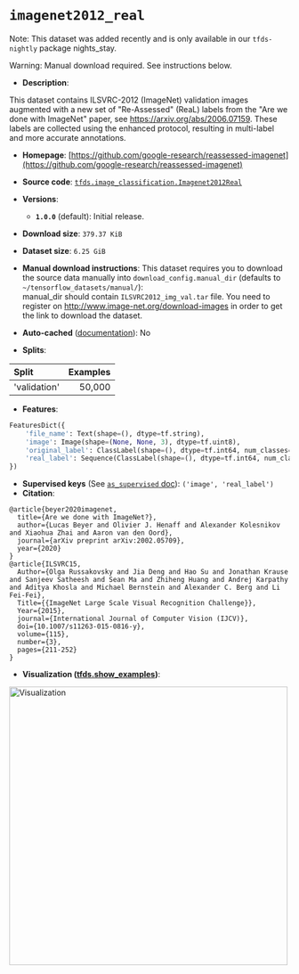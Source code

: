 <div itemscope itemtype="http://schema.org/Dataset">
  <div itemscope itemprop="includedInDataCatalog" itemtype="http://schema.org/DataCatalog">
    <meta itemprop="name" content="TensorFlow Datasets" />
  </div>

  <meta itemprop="name" content="imagenet2012_real" />
  <meta itemprop="description" content="This dataset contains ILSVRC-2012 (ImageNet) validation images augmented with a&#10;new set of &quot;Re-Assessed&quot; (ReaL) labels from the &quot;Are we done with ImageNet&quot;&#10;paper, see https://arxiv.org/abs/2006.07159. These labels are collected using&#10;the enhanced protocol, resulting in multi-label and more accurate annotations.&#10;&#10;To use this dataset:&#10;&#10;```python&#10;import tensorflow_datasets as tfds&#10;&#10;ds = tfds.load(&#x27;imagenet2012_real&#x27;, split=&#x27;train&#x27;)&#10;for ex in ds.take(4):&#10;  print(ex)&#10;```&#10;&#10;See [the guide](https://www.tensorflow.org/datasets/overview) for more&#10;informations on [tensorflow_datasets](https://www.tensorflow.org/datasets).&#10;&#10;&lt;img src=&quot;https://storage.googleapis.com/tfds-data/visualization/imagenet2012_real-1.0.0.png&quot; alt=&quot;Visualization&quot; width=&quot;500px&quot;&gt;&#10;&#10;" />
  <meta itemprop="url" content="https://www.tensorflow.org/datasets/catalog/imagenet2012_real" />
  <meta itemprop="sameAs" content="https://github.com/google-research/reassessed-imagenet" />
  <meta itemprop="citation" content="@article{beyer2020imagenet,&#10;  title={Are we done with ImageNet?},&#10;  author={Lucas Beyer and Olivier J. Henaff and Alexander Kolesnikov and Xiaohua Zhai and Aaron van den Oord},&#10;  journal={arXiv preprint arXiv:2002.05709},&#10;  year={2020}&#10;}&#10;@article{ILSVRC15,&#10;  Author={Olga Russakovsky and Jia Deng and Hao Su and Jonathan Krause and Sanjeev Satheesh and Sean Ma and Zhiheng Huang and Andrej Karpathy and Aditya Khosla and Michael Bernstein and Alexander C. Berg and Li Fei-Fei},&#10;  Title={{ImageNet Large Scale Visual Recognition Challenge}},&#10;  Year={2015},&#10;  journal={International Journal of Computer Vision (IJCV)},&#10;  doi={10.1007/s11263-015-0816-y},&#10;  volume={115},&#10;  number={3},&#10;  pages={211-252}&#10;}" />
</div>

# `imagenet2012_real`

Note: This dataset was added recently and is only available in our
`tfds-nightly` package
<span class="material-icons" title="Available only in the tfds-nightly package">nights_stay</span>.

Warning: Manual download required. See instructions below.

*   **Description**:

This dataset contains ILSVRC-2012 (ImageNet) validation images augmented with a
new set of "Re-Assessed" (ReaL) labels from the "Are we done with ImageNet"
paper, see https://arxiv.org/abs/2006.07159. These labels are collected using
the enhanced protocol, resulting in multi-label and more accurate annotations.

*   **Homepage**:
    [https://github.com/google-research/reassessed-imagenet](https://github.com/google-research/reassessed-imagenet)

*   **Source code**:
    [`tfds.image_classification.Imagenet2012Real`](https://github.com/tensorflow/datasets/tree/master/tensorflow_datasets/image_classification/imagenet2012_real.py)

*   **Versions**:

    *   **`1.0.0`** (default): Initial release.

*   **Download size**: `379.37 KiB`

*   **Dataset size**: `6.25 GiB`

*   **Manual download instructions**: This dataset requires you to download the
    source data manually into `download_config.manual_dir`
    (defaults to `~/tensorflow_datasets/manual/`):<br/>
    manual_dir should contain `ILSVRC2012_img_val.tar` file.
    You need to register on http://www.image-net.org/download-images in order
    to get the link to download the dataset.

*   **Auto-cached**
    ([documentation](https://www.tensorflow.org/datasets/performances#auto-caching)):
    No

*   **Splits**:

Split        | Examples
:----------- | -------:
'validation' | 50,000

*   **Features**:

```python
FeaturesDict({
    'file_name': Text(shape=(), dtype=tf.string),
    'image': Image(shape=(None, None, 3), dtype=tf.uint8),
    'original_label': ClassLabel(shape=(), dtype=tf.int64, num_classes=1000),
    'real_label': Sequence(ClassLabel(shape=(), dtype=tf.int64, num_classes=1000)),
})
```

*   **Supervised keys** (See
    [`as_supervised` doc](https://www.tensorflow.org/datasets/api_docs/python/tfds/load#args)):
    `('image', 'real_label')`
*   **Citation**:

```
@article{beyer2020imagenet,
  title={Are we done with ImageNet?},
  author={Lucas Beyer and Olivier J. Henaff and Alexander Kolesnikov and Xiaohua Zhai and Aaron van den Oord},
  journal={arXiv preprint arXiv:2002.05709},
  year={2020}
}
@article{ILSVRC15,
  Author={Olga Russakovsky and Jia Deng and Hao Su and Jonathan Krause and Sanjeev Satheesh and Sean Ma and Zhiheng Huang and Andrej Karpathy and Aditya Khosla and Michael Bernstein and Alexander C. Berg and Li Fei-Fei},
  Title={{ImageNet Large Scale Visual Recognition Challenge}},
  Year={2015},
  journal={International Journal of Computer Vision (IJCV)},
  doi={10.1007/s11263-015-0816-y},
  volume={115},
  number={3},
  pages={211-252}
}
```

*   **Visualization
    ([tfds.show_examples](https://www.tensorflow.org/datasets/api_docs/python/tfds/visualization/show_examples))**:

<img src="https://storage.googleapis.com/tfds-data/visualization/imagenet2012_real-1.0.0.png" alt="Visualization" width="500px">
